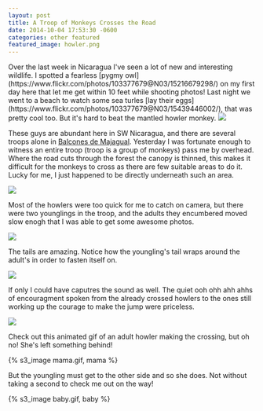 ```yaml
---
layout: post
title: A Troop of Monkeys Crosses the Road
date: 2014-10-04 17:53:30 -0600
categories: other featured
featured_image: howler.png
---
```

<meta property="og:image" content="http://s3-us-west-2.amazonaws.com/pedaldp/images/2014-10-a-troop-of-monkeys-crosses-the-road/003.jpg" />
Over the last week in Nicaragua I've seen a lot of new and interesting wildlife. I spotted a fearless [pygmy owl](https://www.flickr.com/photos/103377679@N03/15216679298/) on my first day here that let me get within 10 feet while shooting photos! Last night we went to a beach to watch some sea turles [lay their eggs](https://www.flickr.com/photos/103377679@N03/15439446002/), that was pretty cool too. But it's hard to beat the mantled howler monkey.

<a href="http://s3-us-west-2.amazonaws.com/pedaldp/images/2014-10-a-troop-of-monkeys-crosses-the-road/003.jpg" alt="jump">
<img src="http://s3-us-west-2.amazonaws.com/pedaldp/images/2014-10-a-troop-of-monkeys-crosses-the-road/003-resized.jpg">
</a>

These guys are abundant here in SW Nicaragua, and there are several troops alone in [Balcones de Majagual](http://www.balconesdemajagual.com/).
Yesterday I was fortunate enough to witness an entire troop (troop is a group of monkeys) pass me by overhead. Where the road cuts through the forest the canopy is thinned, this makes it difficult for the monkeys to cross as there are few suitable areas to do it. Lucky for me, I just happened to be directly underneath such an area.

<a href="http://s3-us-west-2.amazonaws.com/pedaldp/images/2014-10-a-troop-of-monkeys-crosses-the-road/001.jpg" alt="hang on">
<img src="http://s3-us-west-2.amazonaws.com/pedaldp/images/2014-10-a-troop-of-monkeys-crosses-the-road/001-resized.jpg">
</a>

Most of the howlers were too quick for me to catch on camera, but there were two younglings in the troop, and the adults they encumbered moved slow enogh that I was able to get some awesome photos.

<a href="http://s3-us-west-2.amazonaws.com/pedaldp/images/2014-10-a-troop-of-monkeys-crosses-the-road/002.jpg" alt="double crossing">
<img src="http://s3-us-west-2.amazonaws.com/pedaldp/images/2014-10-a-troop-of-monkeys-crosses-the-road/002-resized.jpg">
</a>

The tails are amazing. Notice how the youngling's tail wraps around the adult's in order to fasten itself on.

<a hrefc="http://s3-us-west-2.amazonaws.com/pedaldp/images/2014-10-a-troop-of-monkeys-crosses-the-road/000.jpg" alt="baby">
<img src="http://s3-us-west-2.amazonaws.com/pedaldp/images/2014-10-a-troop-of-monkeys-crosses-the-road/000-resized.jpg">
</a>

If only I could have caputres the sound as well. The quiet ooh ohh ahh ahhs of encouragment spoken from the already crossed howlers to the ones still working up the courage to make the jump were priceless.

<a href="http://s3-us-west-2.amazonaws.com/pedaldp/images/2014-10-a-troop-of-monkeys-crosses-the-road/004.jpg" alt="troop leader">
<img src="http://s3-us-west-2.amazonaws.com/pedaldp/images/2014-10-a-troop-of-monkeys-crosses-the-road/004-resized.jpg">
</a>

Check out this animated gif of an adult howler making the crossing, but oh no! She's left something behind!

{% s3_image mama.gif, mama %}

But the youngling must get to the other side and so she does. Not without taking a second to check me out on the way!

{% s3_image baby.gif, baby %}

